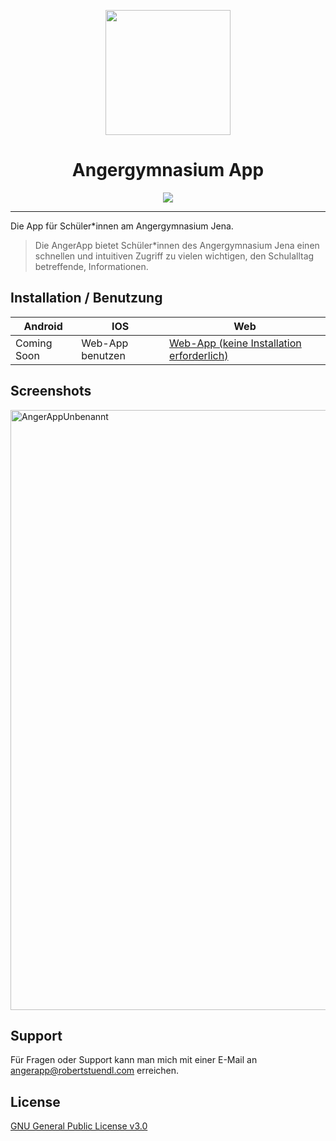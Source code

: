 <p align="center">
  <img src="https://angerapp-api.robertstuendl.com/assets/mainLogo.png" height="200" />
  <h1 align="center">Angergymnasium App</h1>
</p>

<p align="center">
  <img src="https://img.shields.io/badge/stability-beta-33bbff.svg" />
</p>  
 
---

Die App für Schüler*innen am Angergymnasium Jena.

> Die AngerApp bietet Schüler*innen des Angergymnasium Jena einen schnellen und intuitiven Zugriff zu vielen wichtigen, den Schulalltag betreffende, Informationen.





## Installation / Benutzung

Android|IOS|Web
---|---|---
Coming Soon | Web-App benutzen | [Web-App (keine Installation erforderlich)](https://angergymapp.robertstuendl.com) 

    
## Screenshots
<img width="960" alt="AngerAppUnbenannt" src="https://user-images.githubusercontent.com/58915890/158062097-03f55944-699a-453d-80b8-3849e052bf81.png">


## Support

Für Fragen oder Support kann man mich mit einer E-Mail an angerapp@robertstuendl.com erreichen.


## License

[GNU General Public License v3.0](LICENSE)

